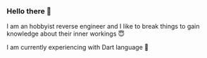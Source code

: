 ### Hello there 🤗

I am an hobbyist reverse engineer and I like to break things to gain knowledge about their inner workings 😇

I am currently experiencing with Dart language 🎯 
